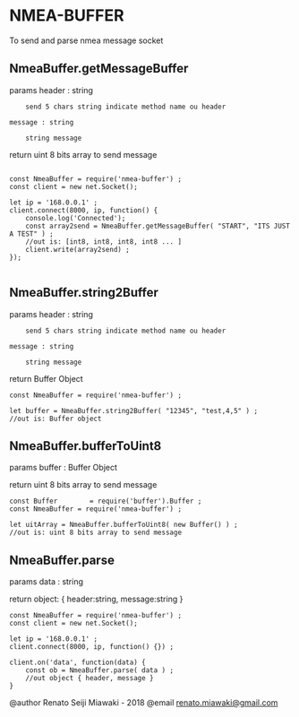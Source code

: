 # NMEA-BUFFER

To send and parse nmea message socket

## NmeaBuffer.getMessageBuffer

params
    header : string

        send 5 chars string indicate method name ou header

    message : string

        string message

return 
    uint 8 bits array to send message

```

const NmeaBuffer = require('nmea-buffer') ;
const client = new net.Socket();

let ip = '168.0.0.1' ;
client.connect(8000, ip, function() {
    console.log('Connected');
    const array2send = NmeaBuffer.getMessageBuffer( "START", "ITS JUST A TEST" ) ;
    //out is: [int8, int8, int8, int8 ... ]
    client.write(array2send) ;
});


``` 

## NmeaBuffer.string2Buffer

params
    header : string

        send 5 chars string indicate method name ou header

    message : string

        string message

return 
    Buffer Object

```
const NmeaBuffer = require('nmea-buffer') ;

let buffer = NmeaBuffer.string2Buffer( "12345", "test,4,5" ) ;
//out is: Buffer object

``` 


## NmeaBuffer.bufferToUint8

params
    buffer : Buffer Object

return 
    uint 8 bits array to send message

```
const Buffer        = require('buffer').Buffer ;
const NmeaBuffer = require('nmea-buffer') ;

let uitArray = NmeaBuffer.bufferToUint8( new Buffer() ) ;
//out is: uint 8 bits array to send message

``` 

## NmeaBuffer.parse

params
    data : string

return 
    object:
        {
            header:string,
            message:string
        }

```
const NmeaBuffer = require('nmea-buffer') ;
const client = new net.Socket();

let ip = '168.0.0.1' ;
client.connect(8000, ip, function() {}) ;

client.on('data', function(data) {
    const ob = NmeaBuffer.parse( data ) ;
    //out object { header, message }
}
``` 

@author Renato Seiji Miawaki - 2018
@email renato.miawaki@gmail.com 